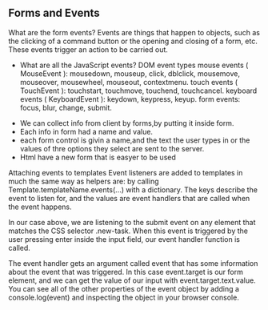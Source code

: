 ## Forms and Events
What are the form events?
Events are things that happen to objects, such as the clicking of a command button or the opening and closing of a form, etc. These events trigger an action to be carried out.

* What are all the JavaScript events?
DOM event types
mouse events ( MouseEvent ): mousedown, mouseup, click, dblclick, mousemove, mouseover, mousewheel, mouseout, contextmenu.
touch events ( TouchEvent ): touchstart, touchmove, touchend, touchcancel.
keyboard events ( KeyboardEvent ): keydown, keypress, keyup.
form events: focus, blur, change, submit.


- We can collect info from client by forms,by putting it inside form.
- Each info in form had a name and value.
- each form control is givin a name,and the text the user types in or the values of thre options they select are sent to the server.
- Html have a new form that is easyer to be used

Attaching events to templates
Event listeners are added to templates in much the same way as helpers are: by calling Template.templateName.events(...) with a dictionary. The keys describe the event to listen for, and the values are event handlers that are called when the event happens.

In our case above, we are listening to the submit event on any element that matches the CSS selector .new-task. When this event is triggered by the user pressing enter inside the input field, our event handler function is called.

The event handler gets an argument called event that has some information about the event that was triggered. In this case event.target is our form element, and we can get the value of our input with event.target.text.value. You can see all of the other properties of the event object by adding a console.log(event) and inspecting the object in your browser console.
